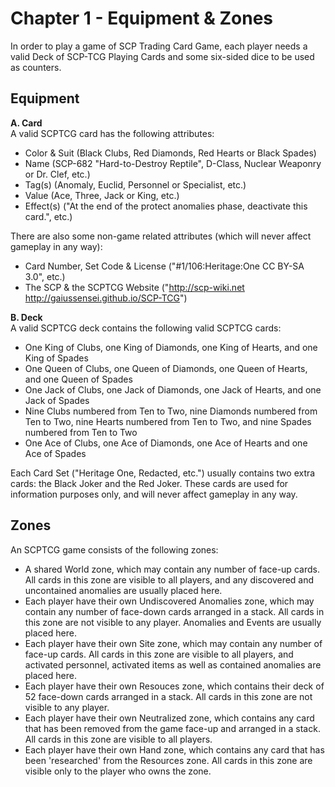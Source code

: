 Chapter 1 - Equipment & Zones  
===
In order to play a game of SCP Trading Card Game, each player needs a valid Deck of SCP-TCG Playing Cards and some six-sided dice to be used as counters.

Equipment  
---
**A. Card**  
A valid SCPTCG card has the following attributes:  
- Color & Suit (Black Clubs, Red Diamonds, Red Hearts or Black Spades)  
- Name (SCP-682 "Hard-to-Destroy Reptile", D-Class, Nuclear Weaponry or Dr. Clef, etc.)  
- Tag(s) (Anomaly, Euclid, Personnel or Specialist, etc.)  
- Value (Ace, Three, Jack or King, etc.)  
- Effect(s) ("At the end of the protect anomalies phase, deactivate this card.", etc.)  

There are also some non-game related attributes (which will never affect gameplay in any way):
- Card Number, Set Code & License ("#1/106:Heritage:One CC BY-SA 3.0", etc.)  
- The SCP & the SCPTCG Website ("http://scp-wiki.net http://gaiussensei.github.io/SCP-TCG")  
    
**B. Deck**  
A valid SCPTCG deck contains the following valid SCPTCG cards:  
- One King of Clubs, one King of Diamonds, one King of Hearts, and one King of Spades  
- One Queen of Clubs, one Queen of Diamonds, one Queen of Hearts, and one Queen of Spades  
- One Jack of Clubs, one Jack of Diamonds, one Jack of Hearts, and one Jack of Spades  
- Nine Clubs numbered from Ten to Two, nine Diamonds numbered from Ten to Two, nine Hearts numbered from Ten to Two, and nine Spades numbered from Ten to Two  
- One Ace of Clubs, one Ace of Diamonds, one Ace of Hearts and one Ace of Spades  

Each Card Set ("Heritage One, Redacted, etc.") usually contains two extra cards: the Black Joker and the Red Joker. These cards are used for information purposes only, and will never affect gameplay in any way.
    
Zones
---
An SCPTCG game consists of the following zones:  
- A shared World zone, which may contain any number of face-up cards. All cards in this zone are visible to all players, and any discovered and uncontained anomalies are usually placed here.  
- Each player have their own Undiscovered Anomalies zone, which may contain any number of face-down cards arranged in a stack. All cards in this zone are not visible to any player. Anomalies and Events are usually placed here.  
- Each player have their own Site zone, which may contain any number of face-up cards. All cards in this zone are visible to all players, and activated personnel, activated items as well as contained anomalies are placed here.  
- Each player have their own Resouces zone, which contains their deck of 52 face-down cards arranged in a stack. All cards in this zone are not visible to any player.  
- Each player have their own Neutralized zone, which contains any card that has been removed from the game face-up and arranged in a stack. All cards in this zone are visible to all players.  
- Each player have their own Hand zone, which contains any card that has been 'researched' from the Resources zone. All cards in this zone are visible only to the player who owns the zone.